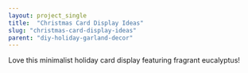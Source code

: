 ```yaml
---
layout: project_single
title:  "Christmas Card Display Ideas"
slug: "christmas-card-display-ideas"
parent: "diy-holiday-garland-decor"
---
```

Love this minimalist holiday card display featuring fragrant eucalyptus!